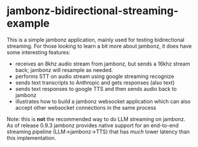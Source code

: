 # jambonz-bidirectional-streaming-example

This is a simple jambonz application, mainly used for testing bidirectional streaming.  For those looking to learn a bit more about jambonz, it does have some interesting features:

- receives an 8khz audio stream from jambonz, but sends a 16khz stream back; jambonz will resample as needed.
- performs STT on audio stream using google streaming recognize
- sends text transcripts to Anthropic and gets responses (also text)
- sends text responses to google TTS and then sends audio back to jambonz
- illustrates how to build a jambonz websocket application which can also accept other websocket connections in the same process

Note: this is **not** the recommended way to do LLM streaming on jambonz.  As of release 0.9.3 jambonz provides native support for an end-to-end streaming pipeline (LLM->jambonz->TTS) that has _much_ lower latency than this implementation.



